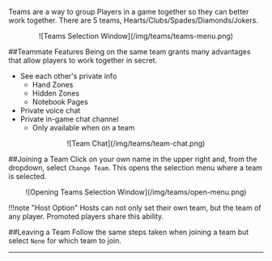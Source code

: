 Teams are a way to group Players in a game together so they can better work together. There are 5 teams, Hearts/Clubs/Spades/Diamonds/Jokers.

<center>![Teams Selection Window](/img/teams/teams-menu.png)</center>

##Teammate Features
Being on the same team grants many advantages that allow players to work together in secret.

* See each other's private info
    * Hand Zones
    * Hidden Zones
    * Notebook Pages
* Private voice chat
* Private in-game chat channel
    * Only available when on a team

<center>![Team Chat](/img/teams/team-chat.png)</center>

##Joining a Team
Click on your own name in the upper right and, from the dropdown, select `Change Team`. This opens the selection menu where a team is selected.

<center>![Opening Teams Selection Window](/img/teams/open-menu.png)</center>

!!!note "Host Option"
    Hosts can not only set their own team, but the team of any player. Promoted players share this ability.

##Leaving a Team
Follow the same steps taken when joining a team but select `None` for which team to join.

---
